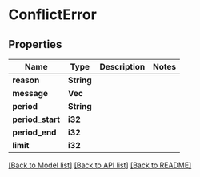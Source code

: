 # ConflictError

## Properties

Name | Type | Description | Notes
------------ | ------------- | ------------- | -------------
**reason** | **String** |  | 
**message** | **Vec<String>** |  | 
**period** | **String** |  | 
**period_start** | **i32** |  | 
**period_end** | **i32** |  | 
**limit** | **i32** |  | 

[[Back to Model list]](../README.md#documentation-for-models) [[Back to API list]](../README.md#documentation-for-api-endpoints) [[Back to README]](../README.md)


